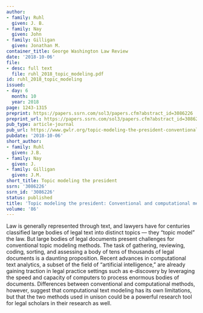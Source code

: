 ```yaml
---
author:
- family: Ruhl
  given: J. B.
- family: Nay
  given: John
- family: Gilligan
  given: Jonathan M.
container_title: George Washington Law Review
date: '2018-10-06'
file:
- desc: full text
  file: ruhl_2018_topic_modeling.pdf
id: ruhl_2018_topic_modeling
issued:
- day: 6
  month: 10
  year: 2018
page: 1243-1315
preprint: https://papers.ssrn.com/sol3/papers.cfm?abstract_id=3086226
preprint_url: https://papers.ssrn.com/sol3/papers.cfm?abstract_id=3086226
pub_type: article-journal
pub_url: https://www.gwlr.org/topic-modeling-the-president-conventional-and-computational-methods/
pubdate: '2018-10-06'
short_author:
- family: Ruhl
  given: J.B.
- family: Nay
  given: J.
- family: Gilligan
  given: J.M.
short_title: Topic modeling the president
ssrn: '3086226'
ssrn_id: '3086226'
status: published
title: 'Topic modeling the president: Conventional and computational methods'
volume: '86'
---
```

Law is generally represented through text, and lawyers have for centuries classified large bodies of legal text into distinct topics &#8212; they &#8220;topic model&#8221; the law. But large bodies of legal documents present challenges for conventional topic modeling methods. The task of gathering, reviewing, coding, sorting, and assessing a body of tens of thousands of legal documents is a daunting proposition. Recent advances in computational text analytics, a subset of the field of &#8220;artificial intelligence,&#8221; are already gaining traction in legal practice settings such as e-discovery by leveraging the speed and capacity of computers to process enormous bodies of documents. Differences between conventional and computational methods, however, suggest that computational text modeling has its own limitations, but that the two methods used in unison could be a powerful research tool for legal scholars in their research as well.
